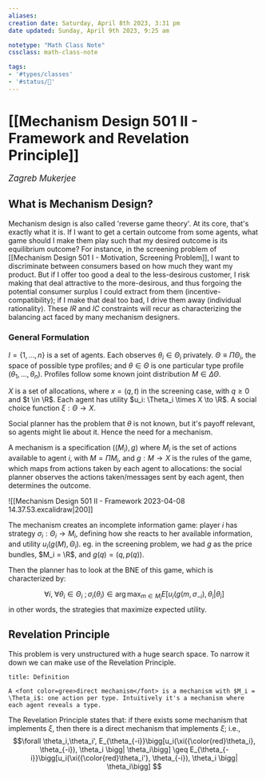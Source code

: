 ```yaml
---
aliases:
creation date: Saturday, April 8th 2023, 3:31 pm
date updated: Sunday, April 9th 2023, 9:25 am

notetype: "Math Class Note"
cssclass: math-class-note

tags: 
- '#types/classes'
- '#status/🚧'
---
```


# [[Mechanism Design 501 II - Framework and Revelation Principle]]
<span style = "font-size:120%"><i >Zagreb Mukerjee </i></span>

## What is Mechanism Design?

Mechanism design is also called 'reverse game theory'. At its core, that's exactly what it is. If I want to get a certain outcome from some agents, what game should I make them play such that my desired outcome is its equilibrium outcome? For instance, in the screening problem of [[Mechanism Design 501 I - Motivation, Screening Problem]], I want to discriminate between consumers based on how much they want my product. But if I offer too good a deal to the less-desirous customer, I risk making that deal attractive to the more-desirous, and thus forgoing the potential consumer surplus I could extract from them (incentive-compatibility); if I make that deal too bad, I drive them away (individual rationality). These $IR$ and $IC$ constraints will recur as characterizing the balancing act faced by many mechanism designers. 

### General Formulation

$I = \{1, \ldots, n\}$ is a set of agents. Each observes $\theta_i \in \Theta_i$ privately. $\Theta \equiv \Pi \Theta_i$, the space of possible type profiles; and $\theta \in \Theta$ is one particular type profile $(\theta_1, \ldots, \theta_n)$. Profiles follow some known joint distribution $M \in \Delta \Theta$. 

$X$ is a set of allocations, where $x = (q,t)$ in the screening case, with $q \geq 0$ and $t \in \R$. Each agent has utility $u_i: \Theta_i \times X \to \R$. A social choice function $\xi: \Theta \to X$. 

Social planner has the problem that $\theta$ is not known, but it's payoff relevant, so agents might lie about it. Hence the need for a mechanism. 

A mechanism is a specification $((M_i), g)$ where $M_i$ is the set of actions available to agent $i$, with $M = \Pi M_i$, and $g: M \to X$ is the rules of the game, which maps from actions taken by each agent to allocations: the social planner observes the actions taken/messages sent by each agent, then determines the outcome. 

![[Mechanism Design 501 II - Framework 2023-04-08 14.37.53.excalidraw|200]]

The mechanism creates an incomplete information game: player $i$ has strategy $\sigma_i: \Theta_i \to M_i$, defining how she reacts to her available information, and utility $u_i(g(M), \Theta_i)$. eg. in the screening problem, we had $g$ as the price bundles, $M_i = \R$, and $g(q) = (q, p(q))$. 

Then the planner has to look at the BNE of this game, which is characterized by: 

$$ \forall i,\; \forall \theta_i \in \Theta_i\ ; \sigma_i(\theta_i) \in \arg \max_{m \in M_i} E\bigg[ u_i(g(m, \sigma_{-i}), \theta_i \bigg|\theta_i\bigg] $$
in other words, the strategies that maximize expected utility. 


## Revelation Principle

This problem is very unstructured with a huge search space. To narrow it down we can make use of the Revelation Principle. 

```ad-important
title: Definition

A <font color=gree>direct mechanism</font> is a mechanism with $M_i = \Theta_i$: one action per type. Intuitively it's a mechanism where each agent reveals a type.
```

The Revelation Principle states that: if there exists some mechanism that implements $\xi$, then there is a direct mechanism that implements $\xi$; i.e., 
$$\forall \theta_i,\theta_i', E_{\theta_{-i}}\bigg[u_i(\xi({\color{red}\theta_i}, \theta_{-i}), \theta_i \bigg| \theta_i\bigg] \geq E_{\theta_{-i}}\bigg[u_i(\xi({\color{red}\theta_i'}, \theta_{-i}), \theta_i \bigg| \theta_i\bigg] $$

